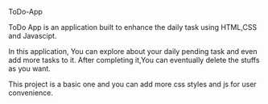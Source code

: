 ToDo-App

ToDo App is an application built to enhance the daily task using HTML,CSS and Javascipt.

In this application, You can explore about your daily pending task and even add more tasks to it.
After completing it,You can eventually delete the stuffs as you want.

This project is a basic one and you can add more css styles and js for user convenience.
